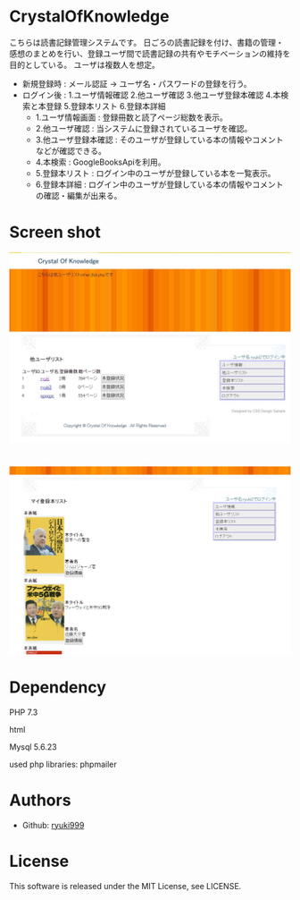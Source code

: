 # CrystalOfKnowledge
こちらは読書記録管理システムです。
日ごろの読書記録を付け、書籍の管理・感想のまとめを行い、登録ユーザ間で読書記録の共有やモチベーションの維持を目的としている。
ユーザは複数人を想定。
- 新規登録時 : メール認証 → ユーザ名・パスワードの登録を行う。
- ログイン後 : 1.ユーザ情報確認 2.他ユーザ確認 3.他ユーザ登録本確認 4.本検索と本登録 5.登録本リスト 6.登録本詳細
  - 1.ユーザ情報画面 : 登録冊数と読了ページ総数を表示。
  - 2.他ユーザ確認 : 当システムに登録されているユーザを確認。
  - 3.他ユーザ登録本確認 : そのユーザが登録している本の情報やコメントなどが確認できる。
  - 4.本検索 : GoogleBooksApiを利用。
  - 5.登録本リスト : ログイン中のユーザが登録している本を一覧表示。
  - 6.登録本詳細 : ログイン中のユーザが登録している本の情報やコメントの確認・編集が出来る。


# Screen shot
![read2](https://github.com/ryuki999/CrystalOfKnowledge/blob/master/img/read2.JPG)
#
![read1](https://github.com/ryuki999/CrystalOfKnowledge/blob/master/img/read1.JPG)


# Dependency
PHP 7.3

html

Mysql 5.6.23

used php libraries: phpmailer

# Authors
- Github: [ryuki999](https://github.com/ryuki999)

# License
This software is released under the MIT License, see LICENSE.
